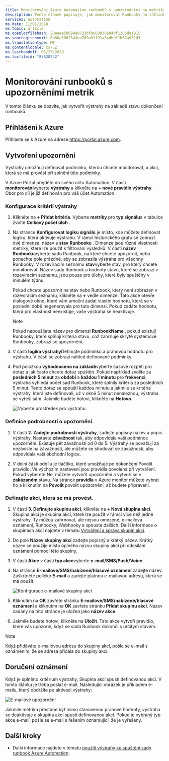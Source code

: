 ```yaml
---
title: Monitorování Azure Automation runbooků s upozorněními na metriky
description: Tento článek popisuje, jak monitorovat Runbooky na základě metrik.
services: automation
ms.date: 11/01/2018
ms.topic: article
ms.openlocfilehash: 20aaee5b699e9721bf9083030604df1385da1915
ms.sourcegitcommit: 0b80a5802343ea769a91f91a8cdbdf1b67a932d3
ms.translationtype: MT
ms.contentlocale: cs-CZ
ms.lasthandoff: 05/25/2020
ms.locfileid: "83828742"
---
```

# <a name="monitor-runbooks-with-metric-alerts"></a>Monitorování runbooků s upozorněními metrik

V tomto článku se dozvíte, jak vytvořit výstrahy na základě stavu dokončení runbooků.

## <a name="sign-in-to-azure"></a>Přihlášení k Azure

Přihlaste se k Azure na adrese https://portal.azure.com.

## <a name="create-alert"></a>Vytvoření upozornění

Výstrahy umožňují definovat podmínku, kterou chcete monitorovat, a akci, která se má provést při splnění této podmínky.

V Azure Portal přejděte do svého účtu Automation. V části **monitorování**vyberte **výstrahy** a klikněte na **+ nové pravidlo výstrahy**. Obor pro cíl je již definován pro váš účet Automation.

### <a name="configure-alert-criteria"></a>Konfigurace kritérií výstrahy

1. Klikněte na **+ Přidat kritéria**. Vyberte **metriky** pro **typ signálu**a v tabulce zvolte **Celkový počet úloh** .

2. Na stránce **Konfigurovat logiku signálu** je místo, kde můžete definovat logiku, která aktivuje výstrahu. V rámci historického grafu se zobrazí dvě dimenze, název a **stav** **Runbooku** . Dimenze jsou různé vlastnosti metriky, které lze použít k filtrování výsledků. V části **název Runbooku**vyberte sadu Runbook, na které chcete upozornit, nebo ponechte pole prázdné, aby se zobrazila výstraha pro všechny Runbooky. V rozevíracím seznamu **stav**vyberte stav, pro který chcete monitorovat. Název sady Runbook a hodnoty stavu, které se zobrazí v rozevíracím seznamu, jsou pouze pro úlohy, které byly spuštěny v minulém týdnu.

   Pokud chcete upozornit na stav nebo Runbook, který není zobrazen v rozevíracím seznamu, klikněte na **\+** vedle dimenze. Tato akce otevře dialogové okno, které vám umožní zadat vlastní hodnotu, která se v poslední době negenerovala pro tuto dimenzi. Pokud zadáte hodnotu, která pro vlastnost neexistuje, vaše výstraha se neaktivuje.

   > [!NOTE]
   > Pokud nepoužijete název pro dimenzi **RunbookName** , pokud existují Runbooky, které splňují kritéria stavu, což zahrnuje skryté systémové Runbooky, zobrazí se upozornění.

3. V části **logika výstrahy**Definujte podmínku a prahovou hodnotu pro výstrahu. V části se zobrazí náhled definované podmínky.

4. Pod položkou **vyhodnoceno na základě**vyberte časové rozpětí pro dotaz a jak často chcete dotaz spuštěn. Pokud například zvolíte za **posledních 5 minut** za **období** a **každou 1 minutu** pro **frekvenci**, výstraha vyhledá počet sad Runbook, které splnily kritéria za posledních 5 minut. Tento dotaz se spouští každou minutu a jakmile se kritéria výstrahy, která jste definovali, už v okně 5 minut nenaleznou, výstraha se vyřeší sám. Jakmile budete hotovi, klikněte na **Hotovo**.

   ![Vyberte prostředek pro výstrahu.](./media/automation-alert-activity-log/configure-signal-logic.png)

### <a name="define-alert-details"></a>Definice podrobností o upozornění

1. V části **2. Zadejte podrobnosti výstrahy**, zadejte popisný název a popis výstrahy. Nastavte **závažnost** tak, aby odpovídala vaší podmínce upozornění. Existuje pět závažností od 0 do 5. Výstrahy se považují za nezávisle na závažnosti, ale můžete se shodovat se závažností, aby odpovídala vaší obchodní logice.

1. V dolní části oddílu je tlačítko, které umožňuje po dokončení Povolit pravidlo. Ve výchozím nastavení jsou pravidla povolena při vytváření. Pokud vyberete Ne, můžete vytvořit upozornění a vytvoří se v **zakázaném** stavu. Na stránce **pravidla** v Azure monitor můžete vybrat ho a kliknutím na **Povolit** povolit upozornění, až budete připraveni.

### <a name="define-the-action-to-take"></a>Definujte akci, která se má provést.

1. V části **3. Definujte skupinu akcí**, klikněte na **+ Nová skupina akcí**. Skupina akcí je skupina akcí, které lze použít v rámci více než jedné výstrahy. Ty můžou zahrnovat, ale nejsou omezené, e-mailová oznámení, Runbooky, Webhooky a spousta dalších. Další informace o skupinách akcí najdete v tématu [Vytváření a správa skupin akcí](../azure-monitor/platform/action-groups.md).

1. Do pole **Název skupiny akcí** zadejte popisný a krátký název. Krátký název se použije místo úplného názvu skupiny akcí při odesílání oznámení pomocí této skupiny.

1. V části **Akce** v části **typ akce**vyberte **e-mail/SMS/Push/Voice**.

1. Na stránce **E-mailové/SMS/nabízené/hlasové oznámení** zadejte název. Zaškrtněte políčko **E-mail** a zadejte platnou e-mailovou adresu, která se má použít.

   ![Konfigurace e-mailové skupiny akcí](./media/automation-alert-activity-log/add-action-group.png)

1. Kliknutím na **OK** zavřete stránku **E-mailové/SMS/nabízené/hlasové oznámení** a kliknutím na **OK** zavřete stránku **Přidat skupinu akcí**. Název zadaný na této stránce je uložen jako **název akce**.

1. Jakmile budete hotovi, klikněte na **Uložit**. Tato akce vytvoří pravidlo, které vás upozorní, když se sada Runbook dokončí s určitým stavem.

> [!NOTE]
> Když přidáváte e-mailovou adresu do skupiny akcí, pošle se e-mail s oznámením, že se adresa přidala do skupiny akcí.

## <a name="receive-notification"></a>Doručení oznámení

Když je splněno kritérium výstrahy, Skupina akcí spustí definovanou akci. V tomto článku je třeba poslat e-mail. Následující obrázek je příkladem e-mailu, který obdržíte po aktivaci výstrahy:

![E-mailové upozornění](./media/automation-alert-activity-log/alert-email.png)

Jakmile metrika přestane být mimo stanovenou prahové hodnoty, výstraha se deaktivuje a skupina akcí spustí definovanou akci. Pokud je vybraný typ akce e-mail, pošle se e-mail s řešením oznamující, že je vyřešený.

## <a name="next-steps"></a>Další kroky

* Další informace najdete v tématu [použití výstrahy ke spuštění sady runbook Azure Automation](automation-create-alert-triggered-runbook.md).
